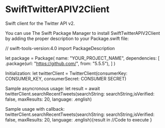 # SwiftTwitterAPIV2Client

Swift client for the Twitter API v2.

You can use The Swift Package Manager to install SwiftTwitterAPIV2Client by adding the proper description to your Package.swift file:

// swift-tools-version:4.0
import PackageDescription

let package = Package(
    name: "YOUR_PROJECT_NAME",
    dependencies: [
        .package(url: "https://github.com/", from: "5.5.5"),
    ]
)

Initialization:
let twitterClient = TwitterClient(consumerKey: CONSUMER_KEY, consumerSecret: CONSUMER SECRET)

Sample asyncronous usage:
let result = await twitterClient.searchRecentTweets(searchString: searchString,isVerified: false, maxResults: 20, language: .english)



Sample usage with callback:
twitterClient.searchRecentTweets(searchString: searchString,isVerified: false, maxResults: 20, language: .english){result in
    //Code to execute
}
